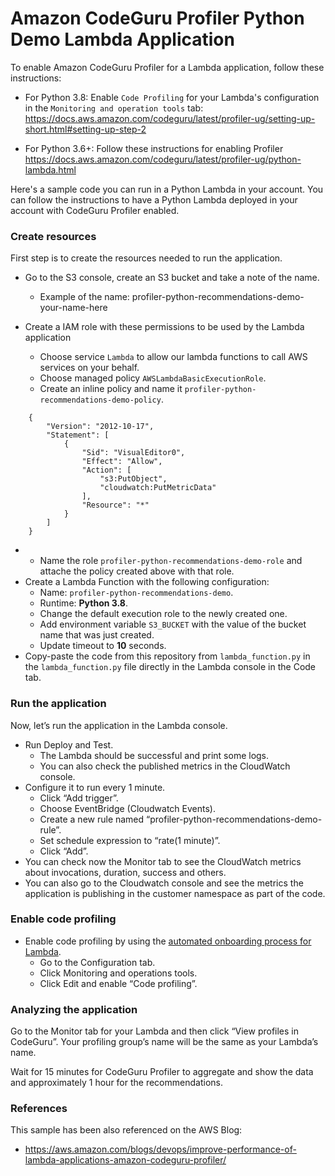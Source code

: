 # Amazon CodeGuru Profiler Python Demo Lambda Application

To enable Amazon CodeGuru Profiler for a Lambda application, follow these instructions:
* For Python 3.8: Enable `Code Profiling` for your Lambda's configuration in the `Monitoring and operation tools` tab: https://docs.aws.amazon.com/codeguru/latest/profiler-ug/setting-up-short.html#setting-up-step-2

* For Python 3.6+: Follow these instructions for enabling Profiler https://docs.aws.amazon.com/codeguru/latest/profiler-ug/python-lambda.html

Here's a sample code you can run in a Python Lambda in your account. You can follow the instructions to have a Python Lambda deployed in your account with CodeGuru Profiler enabled.

### Create resources

First step is to create the resources needed to run the application.

* Go to the S3 console, create an S3 bucket and take a note of the name.
    * Example of the name: profiler-python-recommendations-demo-your-name-here

* Create a IAM role with these permissions to be used by the Lambda application
    * Choose service `Lambda` to allow our lambda functions to call AWS services on your behalf.
    * Choose managed policy `AWSLambdaBasicExecutionRole`.
    * Create an inline policy and name it `profiler-python-recommendations-demo-policy`.
```
    {
        "Version": "2012-10-17",
        "Statement": [
            {
                "Sid": "VisualEditor0",
                "Effect": "Allow",
                "Action": [
                    "s3:PutObject",
                    "cloudwatch:PutMetricData"
                ],
                "Resource": "*"
            }
        ]
    }
```
*
    * Name the role `profiler-python-recommendations-demo-role` and attache the policy created above with that role.
* Create a Lambda Function with the following configuration:
    * Name: `profiler-python-recommendations-demo`.
    * Runtime: **Python 3.8**.
    * Change the default execution role to the newly created one.
    * Add environment variable `S3_BUCKET` with the value of the bucket name that was just created.
    * Update timeout to **10** seconds.
* Copy-paste the code from this repository from `lambda_function.py` in the `lambda_function.py` file directly in the Lambda console in the Code tab.

### Run the application

Now, let’s run the application in the Lambda console.

* Run Deploy and Test.
    * The Lambda should be successful and print some logs.
    * You can also check the published metrics in the CloudWatch console.
* Configure it to run every 1 minute.
    * Click “Add trigger”.
    * Choose EventBridge (Cloudwatch Events).
    * Create a new rule named “profiler-python-recommendations-demo-rule”.
    * Set schedule expression to “rate(1 minute)”.
    * Click “Add”.
* You can check now the Monitor tab to see the CloudWatch metrics about invocations, duration, success and others.
* You can also go to the Cloudwatch console and see the metrics the application is publishing in the customer namespace as part of the code.

### Enable code profiling

* Enable code profiling by using the [automated onboarding process for Lambda](https://aws.amazon.com/about-aws/whats-new/2021/07/amazon-codeguru-profiler-announces-automated-onboarding-process-aws-lambda-functions/).
    * Go to the Configuration tab.
    * Click Monitoring and operations tools.
    * Click Edit and enable “Code profiling”.

### Analyzing the application

Go to the Monitor tab for your Lambda and then click “View profiles in CodeGuru”. Your profiling group’s name will be the same as your Lambda’s name.

Wait for 15 minutes for CodeGuru Profiler to aggregate and show the data and approximately 1 hour for the recommendations.


### References

This sample has been also referenced on the AWS Blog:
* https://aws.amazon.com/blogs/devops/improve-performance-of-lambda-applications-amazon-codeguru-profiler/

